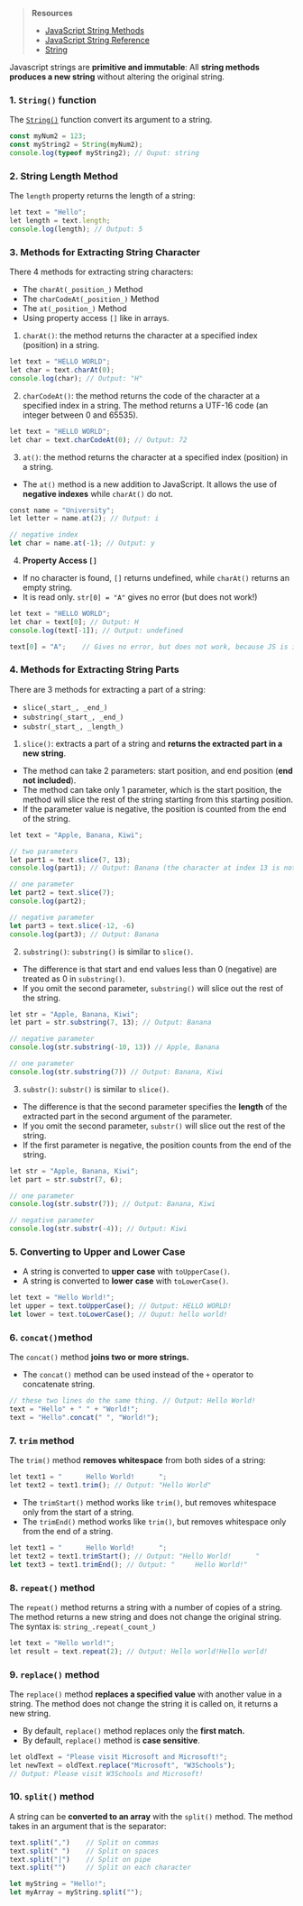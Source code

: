 > **Resources**
> - [JavaScript String Methods](https://www.w3schools.com/js/js_string_methods.asp)
> - [JavaScript String Reference](https://www.w3schools.com/jsref/jsref_obj_string.asp)
> - [String](https://developer.mozilla.org/en-US/docs/Web/JavaScript/Reference/Global_Objects/String)

Javascript strings are **primitive and immutable**: All **string methods produces a new string** without altering the original string.
### 1. `String()` function
The [`String()`](https://developer.mozilla.org/en-US/docs/Web/JavaScript/Reference/Global_Objects/String/String) function convert its argument to a string.
```js
const myNum2 = 123;
const myString2 = String(myNum2);
console.log(typeof myString2); // Ouput: string
```
### 2.  String Length Method
The `length` property returns the length of a string:
```js
let text = "Hello";  
let length = text.length; 
console.log(length); // Output: 5
```
### 3. Methods for Extracting String Character
There 4 methods for extracting string characters: 
- The `charAt(_position_)` Method
- The `charCodeAt(_position_)` Method
- The `at(_position_)` Method
- Using property access `[]` like in arrays. 

1. `charAt()`: the method returns the character at a specified index (position) in a string.
```js
let text = "HELLO WORLD";  
let char = text.charAt(0);
console.log(char); // Output: "H"
```
2. `charCodeAt()`: the method returns the code of the character at a specified index in a string. The method returns a UTF-16 code (an integer between 0 and 65535).
```js
let text = "HELLO WORLD";  
let char = text.charCodeAt(0); // Output: 72
```
3. `at()`: the method returns the character at a specified index (position) in a string. 
* The `at()` method is a new addition to JavaScript. It allows the use of **negative indexes** while `charAt()` do not.
```js
const name = "University";  
let letter = name.at(2); // Output: i

// negative index
let char = name.at(-1); // Output: y 
```
4. **Property Access `[]`**
- If no character is found, `[]` returns undefined, while `charAt()` returns an empty string.
- It is read only. `str[0] = "A"` gives no error (but does not work!)
```js
let text = "HELLO WORLD";  
let char = text[0]; // Output: H
console.log(text[-1]); // Output: undefined

text[0] = "A";    // Gives no error, but does not work, because JS is immutable
```
### 4. Methods for Extracting String Parts
There are 3 methods for extracting a part of a string:
- `slice(_start_, _end_)`
- `substring(_start_, _end_)`
- `substr(_start_, _length_)`

1. `slice()`: extracts a part of a string and **returns the extracted part in a new string**. 
* The method can take 2 parameters: start position, and end position (**end not included**).
* The method can take only 1 parameter, which is the start position, the method will slice the rest of the string starting from this starting position. 
* If the parameter value is negative, the position is counted from the end of the string.
```js
let text = "Apple, Banana, Kiwi";  

// two parameters
let part1 = text.slice(7, 13);
console.log(part1); // Output: Banana (the character at index 13 is not included)

// one parameter
let part2 = text.slice(7); 
console.log(part2);

// negative parameter
let part3 = text.slice(-12, -6)
console.log(part3); // Output: Banana
```

2. `substring()`: `substring()` is similar to `slice()`. 
* The difference is that start and end values less than 0 (negative) are treated as 0 in `substring()`. 
* If you omit the second parameter, `substring()` will slice out the rest of the string.
```js
let str = "Apple, Banana, Kiwi";  
let part = str.substring(7, 13); // Output: Banana

// negative parameter
console.log(str.substring(-10, 13)) // Apple, Banana

// one parameter
console.log(str.substring(7)) // Output: Banana, Kiwi
```
3. `substr()`: `substr()` is similar to `slice()`.
* The difference is that the second parameter specifies the **length** of the extracted part in the second argument of the parameter.
* If you omit the second parameter, `substr()` will slice out the rest of the string.
* If the first parameter is negative, the position counts from the end of the string.
```js
let str = "Apple, Banana, Kiwi";  
let part = str.substr(7, 6); 

// one parameter
console.log(str.substr(7)); // Output: Banana, Kiwi

// negative parameter
console.log(str.substr(-4)); // Output: Kiwi
```
### 5. Converting to Upper and Lower Case
* A string is converted to **upper** **case** with `toUpperCase()`.
* A string is converted to **lower** **case** with `toLowerCase()`.
```js
let text = "Hello World!";  
let upper = text.toUpperCase(); // Output: HELLO WORLD!
let lower = text.toLowerCase(); // Ouput: hello world!
```

### 6. `concat()`method
The `concat()` method **joins two or more strings.** 
* The `concat()` method can be used instead of the `+` operator to concatenate string. 
```js
// these two lines do the same thing. // Output: Hello World!
text = "Hello" + " " + "World!";  
text = "Hello".concat(" ", "World!");
```
### 7. `trim` method
The `trim()` method **removes whitespace** from both sides of a string:
```js
let text1 = "      Hello World!      ";  
let text2 = text1.trim(); // Output: "Hello World"
```
* The `trimStart()` method works like `trim()`, but removes whitespace only from the start of a string.
* The `trimEnd()` method works like `trim()`, but removes whitespace only from the end of a string.
```js
let text1 = "      Hello World!      ";  
let text2 = text1.trimStart(); // Output: "Hello World!      "
let text3 = text1.trimEnd(); // Output: "     Hello World!"
```
### 8. `repeat()` method
The `repeat()` method returns a string with a number of copies of a string. The method returns a new string and does not change the original string. The syntax is: `string_.repeat(_count_)`
```js
let text = "Hello world!";  
let result = text.repeat(2); // Output: Hello world!Hello world!
```
### 9. `replace()` method
The `replace()` method **replaces a specified value** with another value in a string. The method does not change the string it is called on, it returns a new string. 
* By default, `replace()` method replaces only the **first match.** 
* By default, `replace()` method is **case sensitive**. 
```js
let oldText = "Please visit Microsoft and Microsoft!";  
let newText = oldText.replace("Microsoft", "W3Schools");
// Output: Please visit W3Schools and Microsoft!
```
### 10. `split()` method
A string can be **converted to an array** with the `split()` method. The method takes in an argument that is the separator: 
```js
text.split(",")    // Split on commas  
text.split(" ")    // Split on spaces  
text.split("|")    // Split on pipe
text.split("")     // Split on each character
```

```js
let myString = "Hello!"; 
let myArray = myString.split(""); 
```
